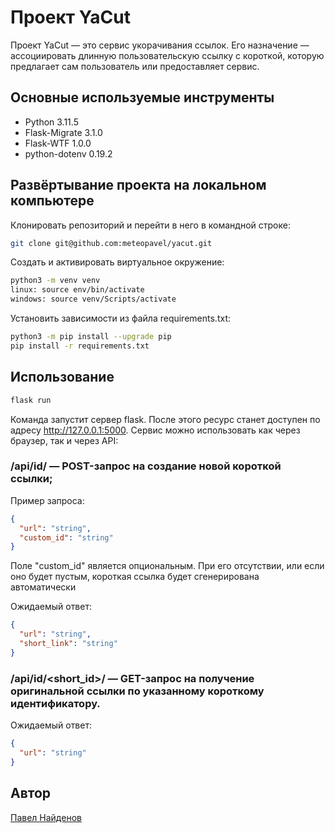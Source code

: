 # Проект YaCut
Проект YaCut — это сервис укорачивания ссылок. Его назначение — ассоциировать длинную пользовательскую ссылку с короткой, которую предлагает сам пользователь или предоставляет сервис.

## Основные используемые инструменты
* Python        3.11.5
* Flask-Migrate 3.1.0
* Flask-WTF     1.0.0
* python-dotenv 0.19.2

## Развёртывание проекта на локальном компьютере
Клонировать репозиторий и перейти в него в командной строке:
```bash
git clone git@github.com:meteopavel/yacut.git
```
Cоздать и активировать виртуальное окружение:
```bash
python3 -m venv venv
linux: source env/bin/activate
windows: source venv/Scripts/activate
```
Установить зависимости из файла requirements.txt:
```bash
python3 -m pip install --upgrade pip
pip install -r requirements.txt
```

## Использование
```python
flask run
```
Команда запустит сервер flask. После этого ресурс станет доступен по
адресу http://127.0.0.1:5000. Сервис можно использовать как через 
браузер, так и через API:

### /api/id/ — POST-запрос на создание новой короткой ссылки;
Пример запроса:
```json
{
  "url": "string",
  "custom_id": "string"
}
```
Поле "custom_id" является опциональным. При его отсутствии, или если оно будет пустым, короткая ссылка будет сгенерирована автоматически

Ожидаемый ответ:
```json
{
  "url": "string",
  "short_link": "string"
}
```
### /api/id/<short_id>/ — GET-запрос на получение оригинальной ссылки по указанному короткому идентификатору.
Ожидаемый ответ:
```json
{
  "url": "string"
}
```

## Автор
[Павел Найденов](https://github.com/meteopavel)